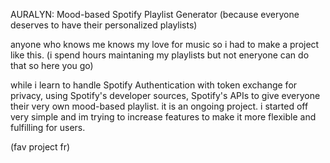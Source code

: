 AURALYN: Mood-based Spotify Playlist Generator (because everyone deserves to have their personalized playlists)

anyone who knows me knows my love for music so i had to make a project like this. (i spend hours maintaning my playlists but not eneryone can do that so here you go)

while i learn to handle Spotify Authentication with token exchange for privacy, using Spotify's developer sources, Spotify's APIs to give everyone their very own mood-based playlist. it is an ongoing project. i started off very simple and im trying to increase features to make it more flexible and fulfilling for users. 

(fav project fr)
